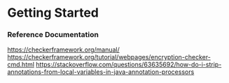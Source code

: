 # Getting Started

### Reference Documentation
https://checkerframework.org/manual/
https://checkerframework.org/tutorial/webpages/encryption-checker-cmd.html
https://stackoverflow.com/questions/63635692/how-do-i-strip-annotations-from-local-variables-in-java-annotation-processors